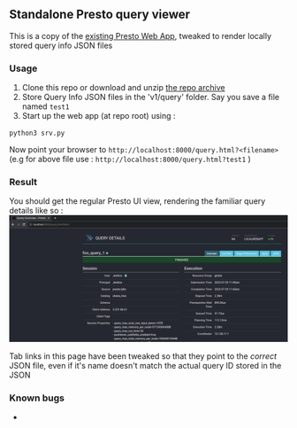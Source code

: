 ## Standalone Presto query viewer
This is a copy of the [existing Presto Web App](), tweaked to render locally stored 
query info JSON files

### Usage

1. Clone this repo or download and unzip [the repo archive](https://github.com/aaneja/presto-standalone-webapp/archive/refs/heads/main.zip)
1. Store Query Info JSON files in the 'v1/query' folder. Say you save a file named `test1`
1. Start up the web app (at repo root) using :
```
python3 srv.py
```  

Now point your browser to `http://localhost:8000/query.html?<filename>` (e.g for above file use : `http://localhost:8000/query.html?test1` )

### Result
You should get the regular Presto UI view, rendering the familiar query details like so :  
![query](./screenshots/query.png)  

Tab links in this page have been tweaked so that they point to the *correct* JSON file, even if it's name doesn't match the actual query ID stored in the JSON

### Known bugs
- 
